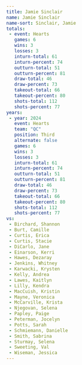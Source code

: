 ```yaml
---
title: Jamie Sinclair
name: Jamie Sinclair
name-sort: Sinclair, Jamie
totals:
 - event: Hearts
   games: 6
   wins: 3
   losses: 3
   inturn-total: 61
   inturn-percent: 74
   outturn-total: 51
   outturn-percent: 81
   draw-total: 46
   draw-percent: 73
   takeout-total: 66
   takeout-percent: 80
   shots-total: 112
   shots-percent: 77
years:
 - year: 2024
   event: Hearts
   team: "QC"
   position: Third
   alternate: false
   games: 6
   wins: 3
   losses: 3
   inturn-total: 61
   inturn-percent: 74
   outturn-total: 51
   outturn-percent: 81
   draw-total: 46
   draw-percent: 73
   takeout-total: 66
   takeout-percent: 80
   shots-total: 112
   shots-percent: 77
vs:
 - Birchard, Shannon
 - Burt, Camille
 - Curtis, Erica
 - Curtis, Stacie
 - DiCarlo, Jane
 - Einarson, Kerri
 - Hawes, Dezaray
 - Jenkins, Whitney
 - Karwacki, Krysten
 - Kelly, Andrea
 - Lawes, Kaitlyn
 - Lilly, Kendra
 - MacCuish, Kristin
 - Mayne, Veronica
 - McCarville, Krista
 - Njegovan, Selena
 - Papley, Paige
 - Peterman, Jocelyn
 - Potts, Sarah
 - Schmiemann, Danielle
 - Smith, Sabrina
 - Sturmay, Selena
 - Sweeting, Val
 - Wiseman, Jessica
---
```

